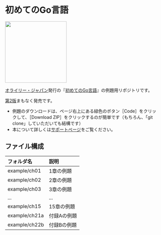 # 初めてのGo言語

<img src="https://www.marlin-arms.com/jpn/arts/books-small/learning-go.png" width="200px">

[オライリー・ジャパン](https://www.oreilly.co.jp/books/9784814400041)発行の『[初めてのGo言語](https://www.marlin-arms.com/support/learning-go/)』の例題用リポジトリです。

<p>
<a href="https://github.com/mushahiroyuki/lgo2">第2版</a>まもなく発売です。
</p>

<div>
<ul>
  <li>	
  例題のダウンロードは、ページ右上にある緑色のボタン［Code］をクリックして、［Download ZIP］をクリックするのが簡単です（もちろん、「git clone」していただいても結構です）
  </li>

<li>  
  本について詳しくは<a href="https://www.marlin-arms.com/support/learning-go/">サポートページ</a>をご覧ください。
  </li>
</div>

## ファイル構成

|フォルダ名  |説明         |
|:--        |:--         |
|example/ch01       |1章の例題    |
|example/ch02       |2章の例題    |
|example/ch03       |3章の例題    |
|...        |...         |
|example/ch15       |15章の例題   |
|example/ch21a      |付録Aの例題   |
|example/ch22b      |付録Bの例題   |





